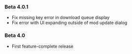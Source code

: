 ### Beta 4.0.1

- Fix missing key error in download queue display
- Fix error with UI expanding outside of mod update dialog


### Beta 4.0

- First feature-complete release